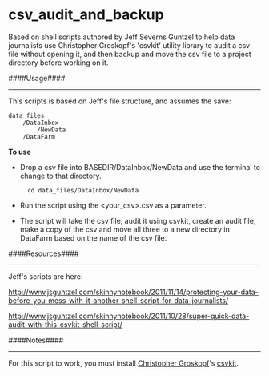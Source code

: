csv_audit_and_backup
====================

Based on shell scripts authored by Jeff Severns Guntzel to help data journalists use Christopher Groskopf's 'csvkit' utility library to audit a csv file without opening it, and then backup and move the csv file to a project directory before working on it.

####Usage####

----

This scripts is based on Jeff's file structure, and assumes the save:

	data_files
		/DataInbox
			/NewData
		/DataFarm

**To use**

* Drop a csv file into BASEDIR/DataInbox/NewData and use the terminal to change to that directory.

		cd data_files/DataInbox/NewData

* Run the script using the <your_csv>.csv as a parameter.

* The script will take the csv file, audit it using csvkit, create an audit file, make a copy of the csv and move all three to a new directory in DataFarm based on the name of the csv file.

####Resources####

----

Jeff's scripts are here:

http://www.jsguntzel.com/skinnynotebook/2011/11/14/protecting-your-data-before-you-mess-with-it-another-shell-script-for-data-journalists/

http://www.jsguntzel.com/skinnynotebook/2011/10/28/super-quick-data-audit-with-this-csvkit-shell-script/

####Notes####

----

For this script to work, you must install [Christopher Groskopf](https://twitter.com/onyxfish)'s [csvkit](https://github.com/onyxfish/csvkit).